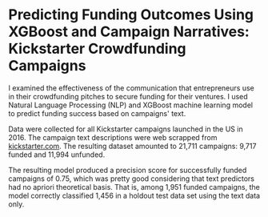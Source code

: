 # Predicting Funding Outcomes Using XGBoost and Campaign Narratives: Kickstarter Crowdfunding Campaigns
I examined the effectiveness of the communication that entrepreneurs use in their crowdfunding pitches to secure funding for their ventures. I used Natural Language Processing (NLP) and XGBoost machine learning model to predict funding success based on campaigns' text.

Data were collected for all Kickstarter campaigns launched in the US in 2016. The campaign text descriptions were web scrapped from [kickstarter.com](https://www.kickstarter.com/). The resulting dataset amounted to 21,711 campaigns: 9,717 funded and 11,994 unfunded.

The resulting model produced a precision score for successfully funded campaigns of 0.75, which was pretty good considering that text predictors had no apriori theoretical basis. That is, among 1,951 funded campaigns, the model correctly classified 1,456 in a holdout test data set using the text data only.
